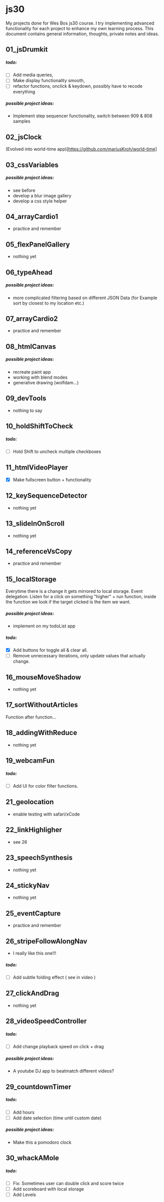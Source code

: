 # js30

My projects done for Wes Bos js30 course. I try implementing advanced functionality for each project to enhance my own learning process. This document contains general information, thoughts, private notes and ideas.

## 01_jsDrumkit

##### todo:

- [ ] Add media queries,
- [ ] Make display functionality smooth,
- [ ] refactor functions, onclick & keydown, possibly have to recode everything

##### possible project ideas:

- Implement step sequencer functionality, switch between 909 & 808 samples

## 02_jsClock

(Evolved into world-time app)[https://github.com/mariusKroh/world-time]

## 03_cssVariables

##### possible project ideas:

- see before
- develop a blur image gallery
- develop a css style helper

## 04_arrayCardio1

- practice and remember

## 05_flexPanelGallery

- nothing yet

## 06_typeAhead

##### possible project ideas:

- more complicated filtering based on different JSON Data (for Example sort by closest to my location etc.)

## 07_arrayCardio2

- practice and remember

## 08_htmlCanvas

##### possible project ideas:

- recreate paint app
- working with blend modes
- generative drawing (wolfdam...)

## 09_devTools

- nothing to say

## 10_holdShiftToCheck

##### todo:

- [ ] Hold Shift to uncheck multiple checkboxes

## 11_htmlVideoPlayer

- [x] Make fullscreen button + functionality

## 12_keySequenceDetector

- nothing yet

## 13_slideInOnScroll

- nothing yet

## 14_referenceVsCopy

- practice and remember

## 15_localStorage

Everytime there is a change it gets mirrored to local storage.
Event delegation: Listen for a click on something "higher" + run function, inside the function we look if the target clicked is the item we want.

##### possible project ideas:

- implement on my todoList app

##### todo:

- [x] Add buttons for toggle all & clear all.
- [ ] Remove unnecessary iterations, only update values that actually change.

## 16_mouseMoveShadow

- nothing yet

## 17_sortWithoutArticles

Function after function…

## 18_addingWithReduce

- nothing yet

## 19_webcamFun

##### todo:

- [ ] Add UI for color filter functions.

## 21_geolocation

- enable testing with safari/xCode

## 22_linkHighligher

- see 26

## 23_speechSynthesis

- nothing yet

## 24_stickyNav

- nothing yet

## 25_eventCapture

- practice and remember

## 26_stripeFollowAlongNav

- I really like this one!!!

##### todo:

- [ ] Add subtle folding effect ( see in video )

## 27_clickAndDrag

- nothing yet

## 28_videoSpeedController

##### todo:

- [ ] Add change playback speed on click + drag

##### possible project ideas:

- A youtube DJ app to beatmatch different videos?

## 29_countdownTimer

##### todo:

- [ ] Add hours
- [ ] Add date selection (time until custom date)

##### possible project ideas:

- Make this a pomodoro clock

## 30_whackAMole

##### todo:

- [ ] Fix: Sometimes user can double click and score twice
- [ ] Add scoreboard with local storage
- [ ] Add Levels
